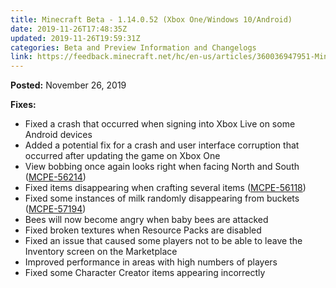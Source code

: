 ```yaml
---
title: Minecraft Beta - 1.14.0.52 (Xbox One/Windows 10/Android)
date: 2019-11-26T17:48:35Z
updated: 2019-11-26T19:59:31Z
categories: Beta and Preview Information and Changelogs
link: https://feedback.minecraft.net/hc/en-us/articles/360036947951-Minecraft-Beta-1-14-0-52-Xbox-One-Windows-10-Android-
---
```


**Posted:** November 26, 2019

**Fixes:**

-   Fixed a crash that occurred when signing into Xbox Live on some Android devices
-   Added a potential fix for a crash and user interface corruption that occurred after updating the game on Xbox One
-   View bobbing once again looks right when facing North and South ([MCPE-56214](https://bugs.mojang.com/browse/MCPE-56214))
-   Fixed items disappearing when crafting several items ([MCPE-56118](https://bugs.mojang.com/browse/MCPE-56118))
-   Fixed some instances of milk randomly disappearing from buckets ([MCPE-57194](https://bugs.mojang.com/browse/MCPE-57194))
-   Bees will now become angry when baby bees are attacked
-   Fixed broken textures when Resource Packs are disabled
-   Fixed an issue that caused some players not to be able to leave the Inventory screen on the Marketplace
-   Improved performance in areas with high numbers of players
-   Fixed some Character Creator items appearing incorrectly
